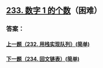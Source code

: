 ## [233. 数字 1 的个数](https://leetcode-cn.com/problems/number-of-digit-one/)（困难）





### 答案：



#### [上一题（232. 用栈实现队列）(简单)](https://github.com/sdwwld/leetCode/blob/master/src/main/java/com/wld/java/leetcode/leetCode0232.md)

#### [下一题（234. 回文链表）(简单)](https://github.com/sdwwld/leetCode/blob/master/src/main/java/com/wld/java/leetcode/leetCode0234.md)